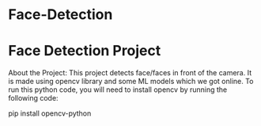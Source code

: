 # Face-Detection
# Face Detection Project

About the Project:
This project detects face/faces in front of the camera.
It is made using opencv library and some ML models which we got online.
To run this python code, you will need to install opencv by running the following code:

pip install opencv-python
